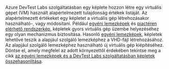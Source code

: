 Azure DevTest Labs szolgáltatásban egy képlete hozzon létre egy virtuális gépet (VM) használt alapértelmezett tulajdonság értékek listáját. Az alapértelmezett értékeket egy képletet a virtuális gép létrehozásakor használható-, vagy módosítani. Például [egyéni lemezképek](../articles/lab-services/devtest-lab-create-template.md) és [piactéren elérhető rendszerkép](../articles/lab-services/devtest-lab-configure-marketplace-images.md), képletek gyors virtuális gép üzembe helyezéséhez egy olyan mechanizmus biztosítása. Hasonló [egyéni lemezképek](../articles/lab-services/devtest-lab-create-template.md), képletek lehetővé teszik a alapjául szolgáló lemezképhez a VHD-fájl létrehozásához. Az alapjául szolgáló lemezképhez használható új virtuális gép kiépítéséhez. Döntse el, amely megfelel az adott környezettől érdekében tekintse meg a cikk [az egyéni lemezképek és a DevTest Labs szolgáltatásban képletek összehasonlítása](../articles/lab-services/devtest-lab-comparing-vm-base-image-types.md).
